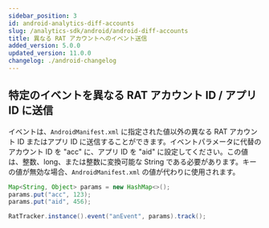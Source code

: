 ```yaml
---
sidebar_position: 3
id: android-analytics-diff-accounts
slug: /analytics-sdk/android/android-diff-accounts
title: 異なる RAT アカウントへのイベント送信
added_version: 5.0.0
updated_version: 11.0.0
changelog: ./android-changelog
---
```


## 特定のイベントを異なる RAT アカウント ID / アプリ ID に送信

イベントは、`AndroidManifest.xml` に指定された値以外の異なる RAT アカウント ID またはアプリ ID に送信することができます。イベントパラメータに代替のアカウント ID を "acc" に、アプリ ID を "aid" に設定してください。この値は、整数、long、または整数に変換可能な String である必要があります。キーの値が無効な場合、`AndroidManifest.xml` の値が代わりに使用されます。

```java
Map<String, Object> params = new HashMap<>();
params.put("acc", 123);
params.put("aid", 456);

RatTracker.instance().event("anEvent", params).track();
```
